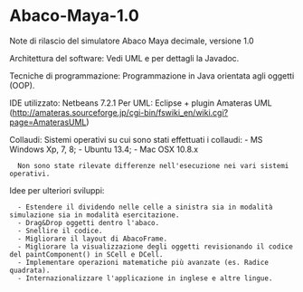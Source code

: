 # Abaco-Maya-1.0
Note di rilascio del simulatore Abaco Maya decimale, versione 1.0 

   Architettura del software: 
      Vedi UML e per dettagli la Javadoc.
   

   Tecniche di programmazione:
      Programmazione in Java orientata agli oggetti (OOP).

   
   IDE utilizzato:
      Netbeans 7.2.1 
      Per UML: Eclipse + plugin Amateras UML (http://amateras.sourceforge.jp/cgi-bin/fswiki_en/wiki.cgi?page=AmaterasUML)


   Collaudi:
      Sistemi operativi su cui sono stati effettuati i collaudi:
         - MS Windows Xp, 7, 8;
         - Ubuntu 13.4;
         - Mac OSX 10.8.x

      Non sono state rilevate differenze nell'esecuzione nei vari sistemi operativi.


   Idee per ulteriori sviluppi:

      - Estendere il dividendo nelle celle a sinistra sia in modalità simulazione sia in modalità esercitazione.
      - Drag&Drop oggetti dentro l'abaco.
      - Snellire il codice.
      - Migliorare il layout di AbacoFrame.
      - Migliorare la visualizzazione degli oggetti revisionando il codice del paintComponent() in SCell e DCell. 
      - Implementare operazioni matematiche più avanzate (es. Radice quadrata).
      - Internazionalizzare l'applicazione in inglese e altre lingue.
